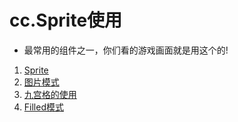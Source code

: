# cc.Sprite使用

* 最常用的组件之一，你们看的游戏画面就是用这个的!

1. [Sprite](./01-cc.Sprite.md)
2. [图片模式](./02-图片模式.md)
3. [九宫格的使用](./03-九宫格的使用.md)
4. [Filled模式](./04-Filled模式.md)